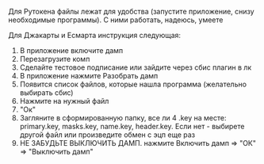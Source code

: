 Для Рутокена файлы лежат для удобства (запустите приложение, снизу необходимые программы). С ними работать, надеюсь, умеете

Для Джакарты и Есмарта инструкция следующая:

1. В приложение включите дамп
2. Перезагрузите комп
3. Сделайте тестовое подписание или зайдите через сбис плагин в лк
4. В приложение нажмите Разобрать дамп
5. Появится список файлов, которые нашла программа (желательно выбирать сбис)
6. Нажмите на нужный файл
7. "Ок"
8. Загляните в сформированную папку, все ли 4 .key на месте: primary.key, masks.key, name.key, header.key. Если нет - выбирете другой файл или произведите обмен с эцп еще раз
9. НЕ ЗАБУДЬТЕ ВЫКЛЮЧИТЬ ДАМП. нажмите Включить дамп => "ОК" => "Выключить дамп"
